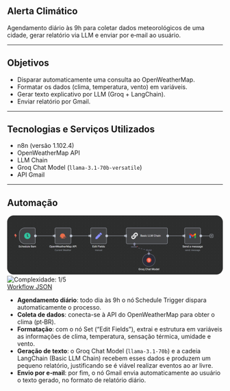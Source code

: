 ## Alerta Climático
Agendamento diário às 9h para coletar dados meteorológicos de uma cidade, gerar relatório via LLM e enviar por e‑mail ao usuário.

---

## Objetivos

- Disparar automaticamente uma consulta ao OpenWeatherMap.
- Formatar os dados (clima, temperatura, vento) em variáveis.
- Gerar texto explicativo por LLM (Groq + LangChain).
- Enviar relatório por Gmail.

---

## Tecnologias e Serviços Utilizados

- n8n (versão 1.102.4)
- OpenWeatherMap API
- LLM Chain
- Groq Chat Model (`llama-3.1-70b-versatile`)
- API Gmail

---

## Automação

![Automação](../../img/alerta-climatico.png)
![Complexidade: 1/5](https://img.shields.io/badge/Complexidade-1%2F5-red?style=flat-square) <br>
[Workflow JSON](alerta-climatico.json)
- **Agendamento diário**: todo dia às 9h o nó Schedule Trigger dispara automaticamente o processo.
- **Coleta de dados**: conecta-se à API do OpenWeatherMap para obter o clima (pt‑BR).
- **Formatação**: com o nó Set (“Edit Fields”), extrai e estrutura em variáveis as informações de clima, temperatura, sensação térmica, umidade e vento.
- **Geração de texto**: o Groq Chat Model (`llama‑3.1‑70b`) e a cadeia LangChain (Basic LLM Chain) recebem esses dados e produzem um pequeno relatório, justificando se é viável realizar eventos ao ar livre.
- **Envio por e‑mail**: por fim, o nó Gmail envia automaticamente ao usuário o texto gerado, no formato de relatório diário.
